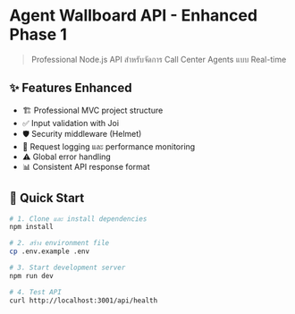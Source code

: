 # Agent Wallboard API - Enhanced Phase 1

> Professional Node.js API สำหรับจัดการ Call Center Agents แบบ Real-time

## ✨ Features Enhanced
- 🏗️ Professional MVC project structure  
- ✅ Input validation with Joi
- 🛡️ Security middleware (Helmet)
- 📝 Request logging และ performance monitoring
- ⚠️ Global error handling
- 📊 Consistent API response format

## 🚀 Quick Start

```bash
# 1. Clone และ install dependencies
npm install
```

```bash
# 2. สร้าง environment file
cp .env.example .env
```

```bash
# 3. Start development server
npm run dev
```

```bash
# 4. Test API
curl http://localhost:3001/api/health
```